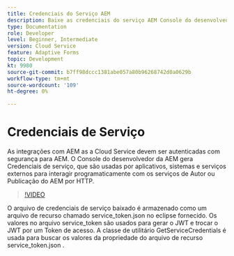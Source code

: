 ```yaml
---
title: Credenciais do Serviço AEM
description: Baixe as credenciais do serviço AEM Console do desenvolvedor.
type: Documentation
role: Developer
level: Beginner, Intermediate
version: Cloud Service
feature: Adaptive Forms
topic: Development
kt: 9980
source-git-commit: b7ff98dccc1381abe057a80b96268742d0a0629b
workflow-type: tm+mt
source-wordcount: '109'
ht-degree: 0%

---
```


# Credenciais de Serviço

As integrações com AEM as a Cloud Service devem ser autenticadas com segurança para AEM. O Console do desenvolvedor da AEM gera Credenciais de serviço, que são usadas por aplicativos, sistemas e serviços externos para interagir programaticamente com os serviços de Autor ou Publicação do AEM por HTTP.

>[!VIDEO](https://video.tv.adobe.com/v/330519/?quality=12&learn=on)

O arquivo de credenciais de serviço baixado é armazenado como um arquivo de recurso chamado service_token.json no eclipse fornecido. Os valores no arquivo service_token são usados para gerar o JWT e trocar o JWT por um Token de acesso. A classe de utilitário GetServiceCredentials é usada para buscar os valores da propriedade do arquivo de recurso service_token.json .
